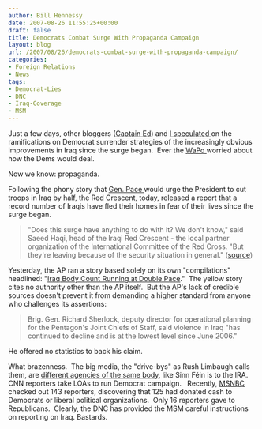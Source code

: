 ```yaml
---
author: Bill Hennessy
date: 2007-08-26 11:55:25+00:00
draft: false
title: Democrats Combat Surge With Propaganda Campaign
layout: blog
url: /2007/08/26/democrats-combat-surge-with-propaganda-campaign/
categories:
- Foreign Relations
- News
tags:
- Democrat-Lies
- DNC
- Iraq-Coverage
- MSM
---
```


Just a few days, other bloggers ([Captain Ed](https://www.captainsquartersblog.com/mt/archives/012095.php)) and [I speculated ](https://hennessysview.com/?p=8162)on the ramifications on Democrat surrender strategies of the increasingly obvious improvements in Iraq since the surge began.  Ever the [WaPo ](https://www.washingtonpost.com/wp-dyn/content/article/2007/08/21/AR2007082102025_pf.html)worried about how the Dems would deal.

Now we know: propaganda.

Following the phony story that [Gen. Pace ](https://hennessysview.com/?p=8167)would urge the President to cut troops in Iraq by half, the Red Crescent, today, released a report that a record number of Iraqis have fled their homes in fear of their lives since the surge began.


> "Does this surge have anything to do with it? We don't know," said Saeed Haqi, head of the Iraqi Red Crescent - the local partner organization of the International Committee of the Red Cross. "But they're leaving because of the security situation in general." ([source](https://apnews.myway.com/article/20070826/D8R8LDBG0.html))


Yesterday, the AP ran a story based solely on its own "compilations" headlined: "[Iraq Body Count Running at Double Pace](https://apnews.myway.com/article/20070826/D8R8HPD80.html)."  The yellow story cites no authority other than the AP itself.  But the AP's lack of credible sources doesn't prevent it from demanding a higher standard from anyone who challenges its assertions:


> Brig. Gen. Richard Sherlock, deputy director for operational planning for the Pentagon's Joint Chiefs of Staff, said violence in Iraq "has continued to decline and is at the lowest level since June 2006."

He offered no statistics to back his claim.


What brazenness.  The big media, the "drive-bys" as Rush Limbaugh calls them, are [different agencies of the same body](https://copiousdissent.blogspot.com/2007/08/msm-democrat-party-revel-in-american.html), like Sinn Féin is to the IRA.  CNN reporters take LOAs to run Democrat campaign.   Recently, [MSNBC ](https://www.msnbc.msn.com/id/19113485/)checked out 143 reporters, discovering that 125 had donated cash to Democrats or liberal political organizations.  Only 16 reporters gave to Republicans.  Clearly, the DNC has provided the MSM careful instructions on reporting on Iraq. Bastards.
